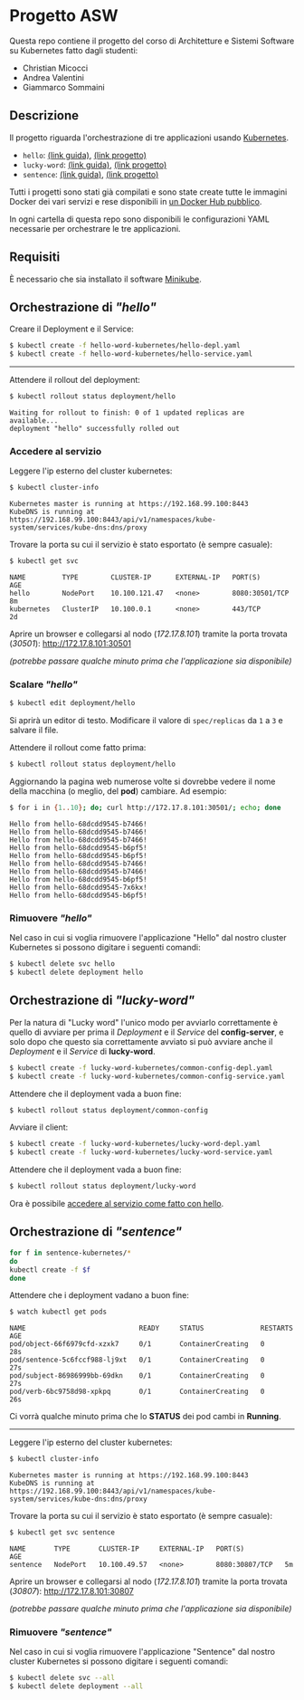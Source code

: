 # Progetto ASW

Questa repo contiene il progetto del corso di Architetture e Sistemi Software su Kubernetes fatto dagli studenti:

 - Christian Micocci
 - Andrea Valentini
 - Giammarco Sommaini



## Descrizione

Il progetto riguarda l'orchestrazione di tre applicazioni usando [Kubernetes](https://kubernetes.io/).

 - `hello`: [(link guida)](#orchestrazione-di-hello), [(link progetto)](https://github.com/aswroma3/asw/tree/master/projects/asw-895-docker-orchestrazione/c-hello-service)
 - `lucky-word`: [(link guida)](#orchestrazione-di-lucky-word), [(link progetto)](https://github.com/aswroma3/asw/tree/master/projects/asw-875-spring-cloud/a2-lucky-word-cloud-config-client)
 - `sentence`: [(link guida)](#orchestrazione-di-sentence), [(link progetto)](https://github.com/aswroma3/asw/tree/master/projects/asw-895-docker-orchestrazione/e-sentence-stack-zuul)
 

Tutti i progetti sono stati già compilati e sono state create tutte le immagini 
Docker dei vari servizi e rese disponibili in 
[un Docker Hub pubblico](https://hub.docker.com/r/chrimic/).

In ogni cartella di questa repo sono disponibili le configurazioni YAML necessarie 
per orchestrare le tre applicazioni.


## Requisiti

È necessario che sia installato il software [Minikube](https://kubernetes.io/docs/setup/minikube/).

 
## Orchestrazione di *"hello"*

Creare il Deployment e il Service:

```bash
$ kubectl create -f hello-word-kubernetes/hello-depl.yaml
$ kubectl create -f hello-word-kubernetes/hello-service.yaml
```

---

Attendere il rollout del deployment:

```bash
$ kubectl rollout status deployment/hello
```

```
Waiting for rollout to finish: 0 of 1 updated replicas are available...
deployment "hello" successfully rolled out
```


### Accedere al servizio

Leggere l'ip esterno del cluster kubernetes:

```bash
$ kubectl cluster-info
```

```
Kubernetes master is running at https://192.168.99.100:8443
KubeDNS is running at https://192.168.99.100:8443/api/v1/namespaces/kube-system/services/kube-dns:dns/proxy
```

Trovare la porta su cui il servizio è stato esportato (è sempre casuale):

```bash
$ kubectl get svc
```

```
NAME         TYPE        CLUSTER-IP      EXTERNAL-IP   PORT(S)          AGE
hello        NodePort    10.100.121.47   <none>        8080:30501/TCP   8m
kubernetes   ClusterIP   10.100.0.1      <none>        443/TCP          2d
```

Aprire un browser e collegarsi al nodo (*172.17.8.101*) tramite la porta trovata (*30501*): http://172.17.8.101:30501

*(potrebbe passare qualche minuto prima che l'applicazione sia disponibile)*


### Scalare *"hello"*

```bash
$ kubectl edit deployment/hello
```

Si aprirà un editor di testo. Modificare il valore di `spec/replicas` da `1` a `3` e salvare il file.

Attendere il rollout come fatto prima:

```bash
$ kubectl rollout status deployment/hello
```

Aggiornando la pagina web numerose volte si dovrebbe vedere il nome della macchina (o meglio, del **pod**) cambiare. Ad esempio:

```bash
$ for i in {1..10}; do; curl http://172.17.8.101:30501/; echo; done
```

```
Hello from hello-68dcdd9545-b7466!
Hello from hello-68dcdd9545-b7466!
Hello from hello-68dcdd9545-b7466!
Hello from hello-68dcdd9545-b6pf5!
Hello from hello-68dcdd9545-b6pf5!
Hello from hello-68dcdd9545-b7466!
Hello from hello-68dcdd9545-b7466!
Hello from hello-68dcdd9545-b6pf5!
Hello from hello-68dcdd9545-7x6kx!
Hello from hello-68dcdd9545-b6pf5!
```


### Rimuovere *"hello"*

Nel caso in cui si voglia rimuovere l'applicazione "Hello" dal nostro cluster Kubernetes si possono digitare i seguenti comandi:

```bash
$ kubectl delete svc hello
$ kubectl delete deployment hello
```
 
 

## Orchestrazione di *"lucky-word"*

Per la natura di "Lucky word" l'unico modo per avviarlo correttamente è quello di avviare per prima il *Deployment* e il *Service* del **config-server**, e solo dopo che questo sia correttamente avviato si può avviare anche il *Deployment* e il *Service* di **lucky-word**.

```bash
$ kubectl create -f lucky-word-kubernetes/common-config-depl.yaml
$ kubectl create -f lucky-word-kubernetes/common-config-service.yaml
```

Attendere che il deployment vada a buon fine:

```bash
$ kubectl rollout status deployment/common-config
```

Avviare il client:

```bash
$ kubectl create -f lucky-word-kubernetes/lucky-word-depl.yaml
$ kubectl create -f lucky-word-kubernetes/lucky-word-service.yaml
```

Attendere che il deployment vada a buon fine:

```bash
$ kubectl rollout status deployment/lucky-word
```

Ora è possibile [accedere al servizio come fatto con hello](#accedere-al-servizio).



## Orchestrazione di *"sentence"*

```bash
for f in sentence-kubernetes/* 
do
kubectl create -f $f
done
```

Attendere che i deployment vadano a buon fine:

```bash
$ watch kubectl get pods
```

```
NAME                            READY     STATUS              RESTARTS   AGE
pod/object-66f6979cfd-xzxk7     0/1       ContainerCreating   0          28s
pod/sentence-5c6fccf988-lj9xt   0/1       ContainerCreating   0          27s
pod/subject-86986999bb-69dkn    0/1       ContainerCreating   0          27s
pod/verb-6bc9758d98-xpkpq       0/1       ContainerCreating   0          26s

```

Ci vorrà qualche minuto prima che lo **STATUS** dei pod cambi in **Running**.


---

Leggere l'ip esterno del cluster kubernetes:


```bash
$ kubectl cluster-info
```

```
Kubernetes master is running at https://192.168.99.100:8443
KubeDNS is running at https://192.168.99.100:8443/api/v1/namespaces/kube-system/services/kube-dns:dns/proxy
```


Trovare la porta su cui il servizio è stato esportato (è sempre casuale):

```bash
$ kubectl get svc sentence
```

```
NAME       TYPE       CLUSTER-IP     EXTERNAL-IP   PORT(S)          AGE
sentence   NodePort   10.100.49.57   <none>        8080:30807/TCP   5m
```

Aprire un browser e collegarsi al nodo (*172.17.8.101*) tramite la porta trovata (*30807*): http://172.17.8.101:30807

*(potrebbe passare qualche minuto prima che l'applicazione sia disponibile)*

### Rimuovere *"sentence"*

Nel caso in cui si voglia rimuovere l'applicazione "Sentence" dal nostro cluster Kubernetes si possono digitare i seguenti comandi:

```bash
$ kubectl delete svc --all
$ kubectl delete deployment --all
```
 
 



